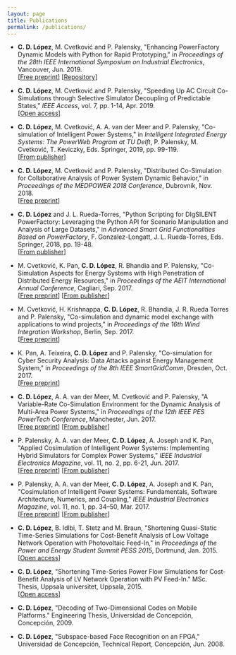 ```yaml
---
layout: page
title: Publications
permalink: /publications/
---
```


* **C. D. López**, M. Cvetković and P. Palensky, "Enhancing PowerFactory Dynamic Models with Python for Rapid Prototyping," in *Proceedings of the 28th IEEE International Symposium on Industrial Electronics*, Vancouver, Jun. 2019.  
[[Free preprint](../pdf/Lopez2019a.pdf)] [[Repository](https://github.com/claudiodavidlopez/digexfunPyDSL)]

* **C. D. López**, M. Cvetković and P. Palensky, "Speeding Up AC Circuit Co-Simulations through Selective Simulator Decoupling of Predictable States," *IEEE Access*, vol. 7, pp. 1-14, Apr. 2019.  
[[Open access](http://doi.org/10.1109/ACCESS.2019.2907773)]

* **C. D. López**, M. Cvetković, A. A. van der Meer and P. Palensky, "Co-simulation of Intelligent Power Systems," in *Intelligent Integrated Energy Systems: The PowerWeb Program at TU Delft*, P. Palensky, M. Cvetković, T. Keviczky, Eds. Springer, 2019, pp. 99-119.  
[[From publisher](https://doi.org/10.1007/978-3-030-00057-8_5)]

* **C. D. López**, M. Cvetković and P. Palensky, "Distributed Co-Simulation for Collaborative Analysis of Power System Dynamic Behavior," in *Proceedings of the MEDPOWER 2018 Conference*, Dubrovnik, Nov. 2018.  
[[Free preprint](../pdf/Lopez2018a.pdf)]

* **C. D. López** and J. L. Rueda-Torres, "Python Scripting for DIgSILENT PowerFactory: Leveraging the Python API for Scenario Manipulation and Analysis of Large Datasets," in *Advanced Smart Grid Functionalities Based on PowerFactory*, F. Gonzalez-Longatt, J. L. Rueda-Torres, Eds. Springer, 2018, pp. 19-48.  
[[From publisher](https://doi.org/10.1007/978-3-319-50532-9_2)]

* M. Cvetković, K. Pan, **C. D. López**, R. Bhandia and P. Palensky, "Co-Simulation Aspects for Energy Systems with High Penetration of Distributed Energy Resources," in *Proceedings of the AEIT International Annual Conference*, Cagliari, Sep. 2017.  
[[Free preprint](../pdf/Cvetkovic2017b.pdf)] [[From publisher](https://doi.org/10.23919/AEIT.2017.8240488)]

* M. Cvetković, H. Krishnappa, **C. D. López**, R. Bhandia, J. R. Rueda Torres and P. Palensky, "Co-simulation and dynamic model exchange with applications to wind projects," in *Proceedings of the 16th Wind Integration Workshop*, Berlin, Sep. 2017.  
[[Free preprint](../pdf/Cvetkovic2017a.pdf)]

* K. Pan, A. Teixeira, **C. D. López** and P. Palensky, "Co-simulation for Cyber Security Analysis: Data Attacks against Energy Management System," in *Proceedings of the 8th IEEE SmartGridComm*, Dresden, Oct. 2017.  
[[Free preprint](../pdf/Pan2017a.pdf)]

* **C. D. López**, A. A. van der Meer, M. Cvetković and P. Palensky, "A Variable-Rate Co-Simulation Environment for the Dynamic Analysis of Multi-Area Power Systems," in *Proceedings of the 12th IEEE PES PowerTech Conference*, Manchester, Jun. 2017.  
[[Free preprint](../pdf/Lopez2017a.pdf)] [[From publisher](http://doi.org/10.1109/PTC.2017.7981117)]

* P. Palensky, A. A. van der Meer, **C. D. López**, A. Joseph and K. Pan, "Applied Cosimulation of Intelligent Power Systems: Implementing Hybrid Simulators for Complex Power Systems," *IEEE Industrial Electronics Magazine*, vol. 11, no. 2, pp. 6-21, Jun. 2017.  
[[Free preprint](../pdf/Palensky2017b.pdf)] [[From publisher](http://doi.org/10.1109/MIE.2017.2671198)]

* P. Palensky, A. A. van der Meer, **C. D. López**, A. Joseph and K. Pan, "Cosimulation of Intelligent Power Systems: Fundamentals, Software Architecture, Numerics, and Coupling," *IEEE Industrial Electronics Magazine*, vol. 11, no. 1, pp. 34–50, Mar. 2017.  
[[Free preprint](../pdf/Palensky2017a.pdf)] [[From publisher](http://doi.org/10.1109/MIE.2016.2639825)]

* **C. D. López**, B. Idlbi, T. Stetz and M. Braun, "Shortening Quasi-Static Time-Series Simulations for Cost-Benefit Analysis of Low Voltage Network Operation with Photovoltaic Feed-In," in *Proceedings of the Power and Energy Student Summit PESS 2015*, Dortmund, Jan. 2015.  
[[Open access](https://doi.org/10.17877/DE290R-7108)]

* **C. D. López**, "Shortening Time-Series Power Flow Simulations for Cost-Benefit Analysis of LV Network Operation with PV Feed-In." MSc. Thesis, Uppsala universitet, Uppsala, 2015.  
[[Open access](https://nbn-resolving.org/urn:nbn:se:uu:diva-242099)]

* **C. D. López**, "Decoding of Two-Dimensional Codes on Mobile Platforms." Engineering Thesis, Universidad de Concepción, Concepción, 2009.

* **C. D. López**, "Subspace-based Face Recognition on an FPGA," Universidad de Concepción, Technical Report, Concepción, Jun. 2008.
